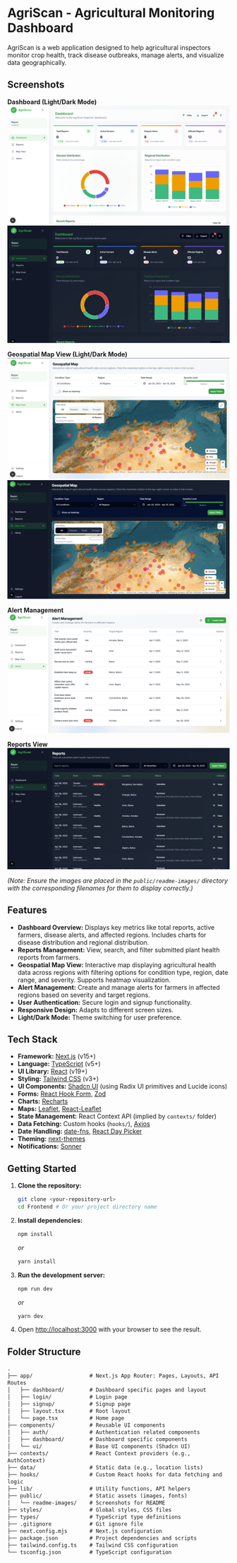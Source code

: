 # AgriScan - Agricultural Monitoring Dashboard

AgriScan is a web application designed to help agricultural inspectors monitor crop health, track disease outbreaks, manage alerts, and visualize data geographically.

## Screenshots

**Dashboard (Light/Dark Mode)**
![Dashboard Light Mode](images/dashboard-light.png)
![Dashboard Dark Mode](images/dashboard-dark.png)

**Geospatial Map View (Light/Dark Mode)**
![Map View Light Mode](images/map-view-light.png)
![Map View Dark Mode](images/map-view-dark.png)

**Alert Management**
![Alert Management](images/alerts-management.png)

**Reports View**
![Reports View](images/reports-view.png)

*(Note: Ensure the images are placed in the `public/readme-images/` directory with the corresponding filenames for them to display correctly.)*

## Features

*   **Dashboard Overview:** Displays key metrics like total reports, active farmers, disease alerts, and affected regions. Includes charts for disease distribution and regional distribution.
*   **Reports Management:** View, search, and filter submitted plant health reports from farmers.
*   **Geospatial Map View:** Interactive map displaying agricultural health data across regions with filtering options for condition type, region, date range, and severity. Supports heatmap visualization.
*   **Alert Management:** Create and manage alerts for farmers in affected regions based on severity and target regions.
*   **User Authentication:** Secure login and signup functionality.
*   **Responsive Design:** Adapts to different screen sizes.
*   **Light/Dark Mode:** Theme switching for user preference.

## Tech Stack

*   **Framework:** [Next.js](https://nextjs.org/) (v15+)
*   **Language:** [TypeScript](https://www.typescriptlang.org/) (v5+)
*   **UI Library:** [React](https://reactjs.org/) (v19+)
*   **Styling:** [Tailwind CSS](https://tailwindcss.com/) (v3+)
*   **UI Components:** [Shadcn UI](https://ui.shadcn.com/) (using Radix UI primitives and Lucide icons)
*   **Forms:** [React Hook Form](https://react-hook-form.com/), [Zod](https://zod.dev/)
*   **Charts:** [Recharts](https://recharts.org/)
*   **Maps:** [Leaflet](https://leafletjs.com/), [React-Leaflet](https://react-leaflet.js.org/)
*   **State Management:** React Context API (implied by `contexts/` folder)
*   **Data Fetching:** Custom hooks (`hooks/`), [Axios](https://axios-http.com/)
*   **Date Handling:** [date-fns](https://date-fns.org/), [React Day Picker](https://react-day-picker.js.org/)
*   **Theming:** [next-themes](https://github.com/pacocoursey/next-themes)
*   **Notifications:** [Sonner](https://sonner.emilkowal.ski/)

## Getting Started

1.  **Clone the repository:**
    ```bash
    git clone <your-repository-url>
    cd Frontend # Or your project directory name
    ```
2.  **Install dependencies:**
    ```bash
    npm install
    ```
    *or*
    ```bash
    yarn install
    ```
3.  **Run the development server:**
    ```bash
    npm run dev
    ```
    *or*
    ```bash
    yarn dev
    ```
4.  Open [http://localhost:3000](http://localhost:3000) with your browser to see the result.

## Folder Structure

```
.
├── app/                  # Next.js App Router: Pages, Layouts, API Routes
│   ├── dashboard/        # Dashboard specific pages and layout
│   ├── login/            # Login page
│   ├── signup/           # Signup page
│   ├── layout.tsx        # Root layout
│   └── page.tsx          # Home page
├── components/           # Reusable UI components
│   ├── auth/             # Authentication related components
│   ├── dashboard/        # Dashboard specific components
│   └── ui/               # Base UI components (Shadcn UI)
├── contexts/             # React Context providers (e.g., AuthContext)
├── data/                 # Static data (e.g., location lists)
├── hooks/                # Custom React hooks for data fetching and logic
├── lib/                  # Utility functions, API helpers
├── public/               # Static assets (images, fonts)
│   └── readme-images/    # Screenshots for README
├── styles/               # Global styles, CSS files
├── types/                # TypeScript type definitions
├── .gitignore            # Git ignore file
├── next.config.mjs       # Next.js configuration
├── package.json          # Project dependencies and scripts
├── tailwind.config.ts    # Tailwind CSS configuration
└── tsconfig.json         # TypeScript configuration
